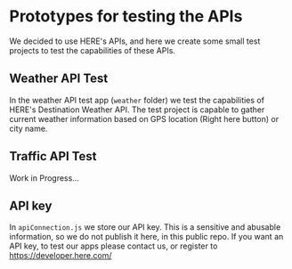# Prototypes for testing the APIs

We decided to use HERE's APIs, and here we create some small test projects to test the capabilities of these APIs.

## Weather API Test

In the weather API test app (`weather` folder) we test the capabilities of HERE's Destination Weather API.
The test project is capable to gather current weather information based on GPS location (Right here button) or city name.

## Traffic API Test

Work in Progress...

## API key

In `apiConnection.js` we store our API key. This is a sensitive and abusable information, so we do not publish it here, in this public repo.
If you want an API key, to test our apps please contact us, or register to https://developer.here.com/
